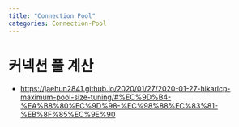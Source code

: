 ```yaml
---
title: "Connection Pool"
categories: Connection-Pool
---
```


# 커넥션 풀 계산
  - https://jaehun2841.github.io/2020/01/27/2020-01-27-hikaricp-maximum-pool-size-tuning/#%EC%9D%B4-%EA%B8%80%EC%9D%98-%EC%98%88%EC%83%81-%EB%8F%85%EC%9E%90
